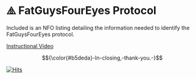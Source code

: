 # ⧌ FatGuysFourEyes Protocol  

Included is an NFO listing detailing the information needed to identify the FatGuysFourEyes protocol.  

[Instructional Video](https://www.youtube.com/watch?v=Ure4jaEue5U)  


$${\color{#b5deda}-In-closing,-thank-you.-}$$


[![Hits](https://hits.seeyoufarm.com/api/count/incr/badge.svg?url=https%3A%2F%2Fgithub.com%2Fgjbae1212%2Fhit-counter&count_bg=%23B5DEDA&title_bg=%23073082&icon=&icon_color=%23000000&title=HITS&edge_flat=false)](https://hits.seeyoufarm.com)
 
